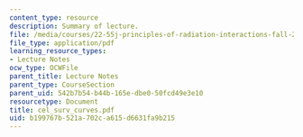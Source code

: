 ```yaml
---
content_type: resource
description: Summary of lecture.
file: /media/courses/22-55j-principles-of-radiation-interactions-fall-2004/b199767b521a702ca615d6631fa9b215_cel_surv_curves.pdf
file_type: application/pdf
learning_resource_types:
- Lecture Notes
ocw_type: OCWFile
parent_title: Lecture Notes
parent_type: CourseSection
parent_uid: 542b7b54-b44b-165e-dbe0-50fcd49e3e10
resourcetype: Document
title: cel_surv_curves.pdf
uid: b199767b-521a-702c-a615-d6631fa9b215
---
```

